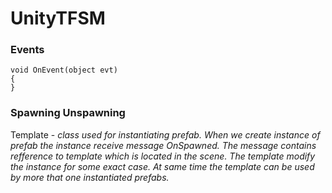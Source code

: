 # UnityTFSM

### Events

```
void OnEvent(object evt)
{
}
```

### Spawning Unspawning

Template - _class used for instantiating prefab. When we create instance of prefab the instance receive message OnSpawned. The message contains refference to template which is located in the scene. The template modify the instance for some exact case. At same time the template can be used by more that one instantiated prefabs._
